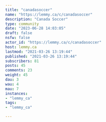 ```yaml
---
title: "canadasoccer" 
name: "https://lemmy.ca/c/canadasoccer"
description: "Canada Soccer"
type: community
date: "2023-06-28 14:03:05"
draft: false
nsfw: false
actor_id: "https://lemmy.ca/c/canadasoccer"
host: lemmy.ca
lastmod: "2021-03-26 13:19:44"
published: "2021-03-26 13:19:44"
subscribers: 81
posts: 45
comments: 23
weight: 45
dau: 3
wau: 4
mau: 7
instances:
- "lemmy_ca"
tags: 
- "lemmy_ca"

---
```

